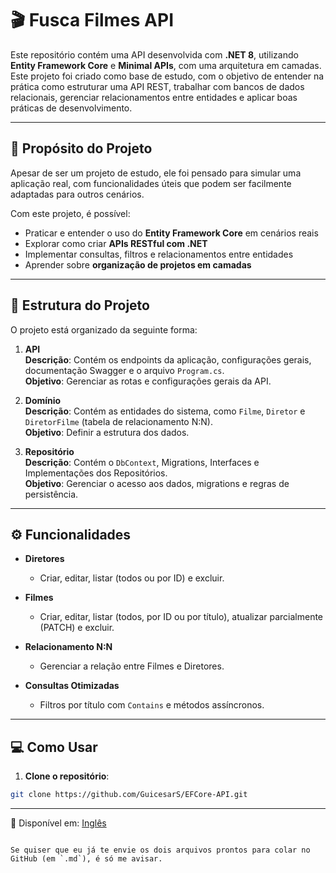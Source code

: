 # 🎬 Fusca Filmes API

Este repositório contém uma API desenvolvida com **.NET 8**, utilizando **Entity Framework Core** e **Minimal APIs**, com uma arquitetura em camadas.  
Este projeto foi criado como base de estudo, com o objetivo de entender na prática como estruturar uma API REST, trabalhar com bancos de dados relacionais, gerenciar relacionamentos entre entidades e aplicar boas práticas de desenvolvimento.

---

## 🎯 Propósito do Projeto

Apesar de ser um projeto de estudo, ele foi pensado para simular uma aplicação real, com funcionalidades úteis que podem ser facilmente adaptadas para outros cenários.

Com este projeto, é possível:

- Praticar e entender o uso do **Entity Framework Core** em cenários reais  
- Explorar como criar **APIs RESTful com .NET**  
- Implementar consultas, filtros e relacionamentos entre entidades  
- Aprender sobre **organização de projetos em camadas**  

---

## 🧱 Estrutura do Projeto

O projeto está organizado da seguinte forma:

1. **API**  
   **Descrição**: Contém os endpoints da aplicação, configurações gerais, documentação Swagger e o arquivo `Program.cs`.  
   **Objetivo**: Gerenciar as rotas e configurações gerais da API.

2. **Domínio**  
   **Descrição**: Contém as entidades do sistema, como `Filme`, `Diretor` e `DiretorFilme` (tabela de relacionamento N:N).  
   **Objetivo**: Definir a estrutura dos dados.

3. **Repositório**  
   **Descrição**: Contém o `DbContext`, Migrations, Interfaces e Implementações dos Repositórios.  
   **Objetivo**: Gerenciar o acesso aos dados, migrations e regras de persistência.

---

## ⚙️ Funcionalidades

- **Diretores**  
  - Criar, editar, listar (todos ou por ID) e excluir.

- **Filmes**  
  - Criar, editar, listar (todos, por ID ou por título), atualizar parcialmente (PATCH) e excluir.

- **Relacionamento N:N**  
  - Gerenciar a relação entre Filmes e Diretores.

- **Consultas Otimizadas**  
  - Filtros por título com `Contains` e métodos assíncronos.

---

## 💻 Como Usar

1. **Clone o repositório**:
```bash
git clone https://github.com/GuicesarS/EFCore-API.git
````

---

📄 Disponível em: [Inglês](README.md) 

```

Se quiser que eu já te envie os dois arquivos prontos para colar no GitHub (em `.md`), é só me avisar.
```
